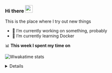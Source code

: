 ### Hi there <a href="https://boonjo.github.io/"><img src="https://media.giphy.com/media/hvRJCLFzcasrR4ia7z/giphy.gif" width="25px"></a>
This is the place where I try out new things

- 🔭 I’m currently working on something, probably
- 🌱 I’m currently learning Docker


📊 **This week I spent my time on**

![Wwakatime stats](https://github-readme-stats-taupe-two.vercel.app/api/wakatime?username=gautamkrishnar&hide_title=true&hide_border=true&langs_count=5)

<details>
  [![Top Langs](https://github-readme-stats.vercel.app/api/top-langs/?username=boonjo&layout=compact)](https://github.com/anuraghazra/github-readme-stats)


</details>
